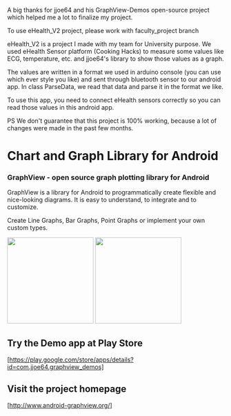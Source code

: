 A big thanks for jjoe64 and his GraphView-Demos open-source project which helped me a lot to finalize my project.

To use eHealth_V2 project, please work with faculty_project branch

eHealth_V2 is a project I made with my team for University purpose. We used eHealth Sensor platform (Cooking Hacks) to measure some values like ECG, temperature, etc. and jjoe64's library to show those values as a graph.

The values are written in a format we used in arduino console (you can use which ever style you like) and sent through bluetooth sensor to our android app. In class ParseData, we read that data and parse it in the format we like.

To use this app, you need to connect eHealth sensors correctly so you can read those values in this android app.


PS We don't guarantee that this project is 100% working, because a lot of changes were made in the past few months.


Chart and Graph Library for Android
====================================

### GraphView - open source graph plotting library for Android

GraphView is a library for Android to programmatically create
flexible and nice-looking diagrams.
It is easy to understand, to integrate and to customize.

Create Line Graphs, Bar Graphs, Point Graphs
or implement your own custom types.


<img style="height:200px" src="http://www.android-graphview.org/file/2016/10/12/Screenshot_20161012_180242_2.png" />
<img style="height:200px" src="http://www.android-graphview.org/file/2016/10/12/Screenshot_20161008_122642_1_2.png" />

## Try the Demo app at Play Store

[https://play.google.com/store/apps/details?id=com.jjoe64.graphview_demos]

## Visit the project homepage

[http://www.android-graphview.org/]
